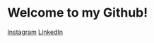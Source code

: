 <h1><b>Welcome to my Github!</b></h1>
<div>
  <a  href="https://www.instagram.com/m.meskes">Instagram</a>
  <a  href="https://nl.linkedin.com/in/mitchel-m-4778411a3">LinkedIn</a>
</div>

